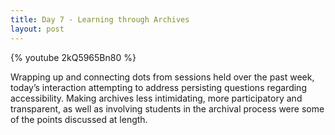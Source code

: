 ```yaml
---
title: Day 7 - Learning through Archives
layout: post
---
```


{% youtube 2kQ5965Bn80 %}

Wrapping up and connecting dots from sessions held over the past week, today’s interaction attempting to address persisting questions regarding accessibility. Making archives less intimidating, more participatory and transparent, as well as involving students in the archival process were some of the points discussed at length.
